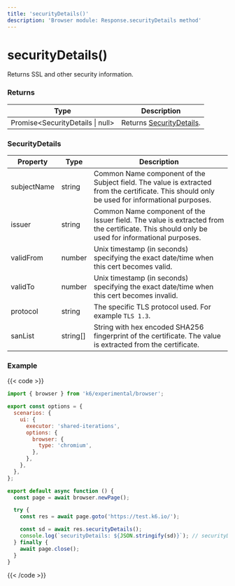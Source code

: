```yaml
---
title: 'securityDetails()'
description: 'Browser module: Response.securityDetails method'
---
```


# securityDetails()

Returns SSL and other security information.

### Returns

| Type                             | Description                                  |
| -------------------------------- | -------------------------------------------- |
| Promise<SecurityDetails \| null> | Returns [SecurityDetails](#securitydetails). |

### SecurityDetails

| Property    | Type     | Description                                                                                                                                   |
| ----------- | -------- | --------------------------------------------------------------------------------------------------------------------------------------------- |
| subjectName | string   | Common Name component of the Subject field. The value is extracted from the certificate. This should only be used for informational purposes. |
| issuer      | string   | Common Name component of the Issuer field. The value is extracted from the certificate. This should only be used for informational purposes.  |
| validFrom   | number   | Unix timestamp (in seconds) specifying the exact date/time when this cert becomes valid.                                                      |
| validTo     | number   | Unix timestamp (in seconds) specifying the exact date/time when this cert becomes invalid.                                                    |
| protocol    | string   | The specific TLS protocol used. For example `TLS 1.3`.                                                                                        |
| sanList     | string[] | String with hex encoded SHA256 fingerprint of the certificate. The value is extracted from the certificate.                                   |

### Example

{{< code >}}

```javascript
import { browser } from 'k6/experimental/browser';

export const options = {
  scenarios: {
    ui: {
      executor: 'shared-iterations',
      options: {
        browser: {
          type: 'chromium',
        },
      },
    },
  },
};

export default async function () {
  const page = await browser.newPage();

  try {
    const res = await page.goto('https://test.k6.io/');

    const sd = await res.securityDetails();
    console.log(`securityDetails: ${JSON.stringify(sd)}`); // securityDetails: {"subject_name":"*.k6.io"...}
  } finally {
    await page.close();
  }
}
```

{{< /code >}}
